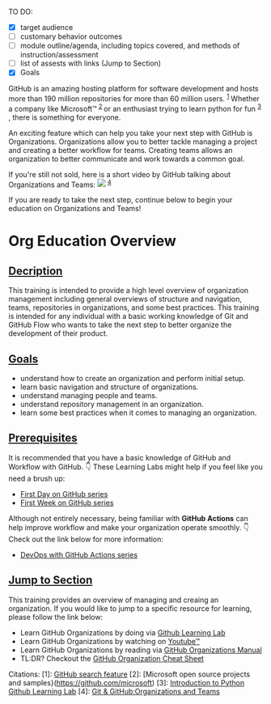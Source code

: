 TO DO:
- [x] target audience
- [ ] customary behavior outcomes
- [ ] module outline/agenda, including topics covered, and methods of instruction/assessment
- [ ] list of assests with links (Jump to Section)
- [x] Goals

GitHub is an amazing hosting platform for software development and hosts more than 190 million repositories for more than 60 million users. <sup> [1](https://github.com/search?q=&ref=simplesearch) </sup> Whether a company like Microsoft™ <sup> [2](https://github.com/microsoft) </sup> or an enthusiast trying to learn python for fun <sup> [3](https://lab.github.com/everydeveloper/introduction-to-python) </sup>, there is something for everyone. 

An exciting feature which can help you take your next step with GitHub is Organizations.  Organizations allow you to better tackle managing a project and creating a better workflow for teams. Creating teams allows an organization to better communicate  and work towards a common goal.  

If you're still not sold, here is a short video by GitHub talking about Organizations and Teams:
[![](http://img.youtube.com/vi/MpRQ3uucPaM/0.jpg)](http://www.youtube.com/watch?v=MpRQ3uucPaM "Organizations and Teams") <sup> [4](http://www.youtube.com/watch?v=MpRQ3uucPaM) </sup>

If you are ready to take the next step, continue below to begin your education on Organizations and Teams!

# __Org Education Overview__
## <ins>Decription</ins>
This training is intended to provide a high level overview of organization management including general overviews of structure and navigation, teams, repositories in organizations, and some best practices.  This training is intended for any individual with a basic working knowledge of Git and GitHub Flow who wants to take the next step to better organize the development of their product. 

## <ins>Goals</ins>
- understand how to create an organization and perform initial setup.
- learn basic navigation and structure of organizations.
- understand managing people and teams.
- understand repository management in an organization.
- learn some best practices when it comes to managing an organization.

## <ins>Prerequisites</ins>
It is recommended that you have a basic knowledge of GitHub and Workflow with GitHub.
:point_down: These Learning Labs might help if you feel like you need a brush up:
- [First Day on GitHub series](https://lab.github.com/githubtraining/first-day-on-github)
- [First Week on GitHub series](https://lab.github.com/githubtraining/first-week-on-github)

Although not entirely necessary, being familiar with **GitHub Actions** can help improve workflow and make your organization operate smoothly.
:point_down: Check out the link below for more information:
- [DevOps with GitHub Actions series](https://lab.github.com/githubtraining/devops-with-github-actions)

## <ins>Jump to Section</ins>
This training  provides an overview of managing and creaing an organization.  If you would like to jump to a specific resource for learning, please follow the link below:
- Learn GitHub Organizations by doing via [Github Learning Lab](https://github.com/StephenCBird/org_education_toolkit/tree/main/org_education_toolkit/Assets/Learning%20Lab)
- Learn GitHub Organizations by watching on [Youtube™](https://www.youtube.com/user/GitHubGuides)
- Learn GitHub Organizations by reading via [GitHub Organizations Manual](https://github.com/StephenCBird/org_education_toolkit/tree/main/org_education_toolkit/Assets/Manual)
- TL:DR?  Checkout the [GitHub Organization Cheat Sheet](https://github.com/StephenCBird/org_education_toolkit/tree/main/org_education_toolkit/Assets/Cheat%20Sheet)




Citations:
[1]: [GitHub search feature](https://github.com/search?q=&ref=simplesearch)
[2]: [Microsoft open source projects and samples}(https://github.com/microsoft)
[3]: [Introduction to Python Github Learning Lab](https://lab.github.com/everydeveloper/introduction-to-python)
[4]: [Git & GitHub:Organizations and Teams](http://www.youtube.com/watch?v=MpRQ3uucPaM)
